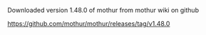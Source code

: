 Downloaded version 1.48.0 of mothur from mothur wiki on github

https://github.com/mothur/mothur/releases/tag/v1.48.0
